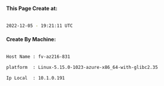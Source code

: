 
   
#### This Page Create at:

```bash

2022-12-05 - 19:21:11 UTC

```

#### Create By Machine:

```bash

Host Name : fv-az216-831

platform  : Linux-5.15.0-1023-azure-x86_64-with-glibc2.35

Ip Local  : 10.1.0.191

```


